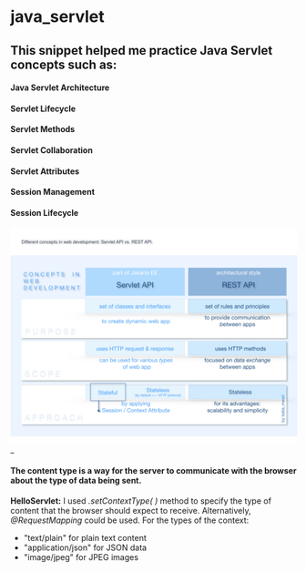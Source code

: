 # java_servlet

## This snippet helped me practice Java Servlet concepts such as:

#### Java Servlet Architecture
#### Servlet Lifecycle
#### Servlet Methods
#### Servlet Collaboration
#### Servlet Attributes
#### Session Management
#### Session Lifecycle

![alt-image](https://github.com/e-terven/java_servlet/blob/56abfcb9b09f8da42b46f3ca1c5ce5e7b8ea069d/image/Collage.001.jpeg)
_
#### The content type is a way for the server to communicate with the browser about the type of data being sent.  
**HelloServlet:** I used _.setContextType( )_ method to specify the type of content that the browser should expect to receive. Alternatively, _@RequestMapping_ could be used. For the types of the context:   
- "text/plain" for plain text content
- "application/json" for JSON data
-  "image/jpeg" for JPEG images
